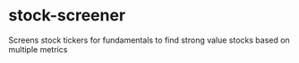 # stock-screener
Screens stock tickers for fundamentals to find strong value stocks based on multiple metrics
